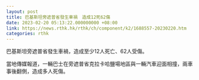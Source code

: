 ```yaml
---
layout: post
title: 巴基斯坦旁遮普省發生車禍　造成12死62傷
date: 2023-02-20 05:13:22.000000000 +08:00
link: https://news.rthk.hk/rthk/ch/component/k2/1688557-20230220.htm
categories: rthk
---
```


巴基斯坦旁遮普省發生車禍，造成至少12人死亡、62人受傷。

當地傳媒報道，一輛巴士在旁遮普省克拉卡哈鹽場地區與一輛汽車迎面相撞，兩車事後翻側，造成多人死傷。
